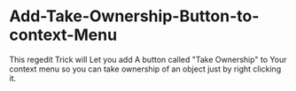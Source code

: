 # Add-Take-Ownership-Button-to-context-Menu
This regedit Trick will Let you add A button called "Take Ownership" to Your context menu so you can take ownership of an object just by right clicking it.
